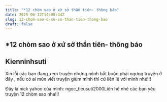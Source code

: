 ```yaml
---
title: "*12 chòm sao ở xứ sở thần tiên- thông báo"
date: 2025-06-12T14:08:44Z
slug: 12-chom-sao-o-xu-so-than-tien-thong-bao
draft: false
---
```


## *12 chòm sao ở xứ sở thần tiên- thông báo

## Kienninhsuti

Xin lỗi các bạn đang xem truyện nhưng mình bắt buộc phải ngưng truyện ở đây , nếu có ai mún viết truyện giùm mình thì cứ liên lệ với mình nhé!!! 
 
 Đây là nick yahoo của mình: ngoc_tieusuti2000Liên hệ nhé các bạn yêu truyện 12 chòm sao nha!!!